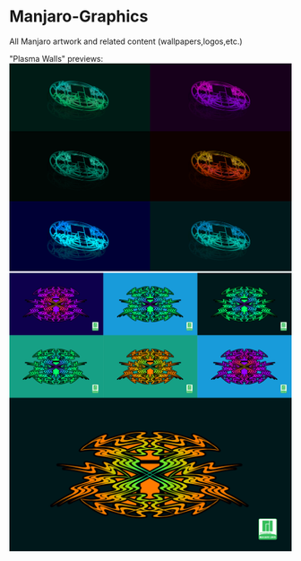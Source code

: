 # Manjaro-Graphics
All Manjaro artwork and related content (wallpapers,logos,etc.)

"Plasma Walls" previews:
![alt text](/plasma_preview.png "Preview 1")
![alt text](/plasmaz_preview.png "Preview 2")


